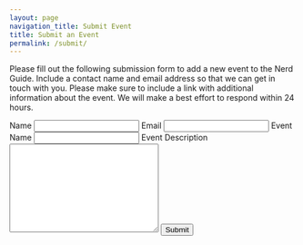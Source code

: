 ```yaml
---
layout: page
navigation_title: Submit Event
title: Submit an Event
permalink: /submit/
---
```


Please fill out the following submission form to add a new event to
the Nerd Guide. Include a contact name and email address so that we
can get in touch with you. Please make sure to include a link
with additional information about the event. We will make a best
effort to respond within 24 hours.

<form action="https://getsimpleform.com/messages?form_api_token=95e7318f3a136263ce51417d918594c1" method="post">
  <!-- the redirect_to is optional, the form will redirect to the referrer on submission -->
  <input type='hidden' name='redirect_to' value='//nerdguidedc.com' />
  <label for>Name</label>
  <input type='text' name='name' />
  <label for>Email</label>
  <input type='email' name='email' />
  <label for>Event Name</label>
  <input type='text' name='eventname' />
  <label for>Event Description</label>
  <textarea name="content" cols="30" rows="10"></textarea>
  <button type='submit'>Submit</button>
</form>

